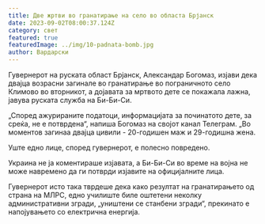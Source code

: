 ```yaml
---
title: Две жртви во гранатирање на село во областа Брјанск
date: 2023-09-02T08:00:37.124Z
category: свет
featured: true
featuredImage: ../img/10-padnata-bomb.jpg
author: Вардарски
---
```

Гувернерот на руската област Брјанск, Александар Богомаз, изјави дека двајца возрасни загинале во гранатирање во пограничното село Климово во вторникот, а дојавата за мртвото дете се покажала лажна, јавува руската служба на Би-Би-Си.

„Според ажурираните податоци, информацијата за починатото дете, за среќа, не е потврдена“, напиша Богомаз на својот канал Телеграм. „Во моментов загинаа двајца цивили - 20-годишен маж и 29-годишна жена.

Уште едно лице, според гувернерот, е полесно повредено.

Украина не ја коментираше изјавата, а Би-Би-Си во време на војна не може навремено да ги потврди изјавите на официјалните лица.

Гувернерот исто така тврдеше дека како резултат на гранатирањето од страна на МЛРС, едно училиште биле оштетени неколку административни згради, „уништени се станбени згради“, прекинато е напојувањето со електрична енергија.
